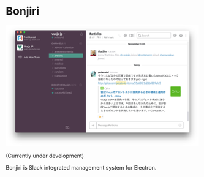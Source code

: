 # Bonjiri

![Image](./assets/screenshot.png)

(Currently under development)

Bonjiri is Slack integrated management system for Electron.
